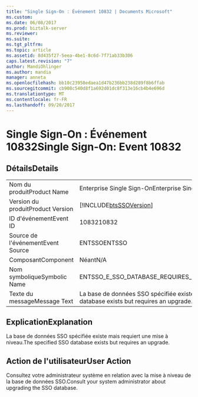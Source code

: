 ```yaml
---
title: "Single Sign-On : Événement 10832 | Documents Microsoft"
ms.custom: 
ms.date: 06/08/2017
ms.prod: biztalk-server
ms.reviewer: 
ms.suite: 
ms.tgt_pltfrm: 
ms.topic: article
ms.assetid: 8d435f27-5eea-4be1-8c6d-7f71ab33b306
caps.latest.revision: "7"
author: MandiOhlinger
ms.author: mandia
manager: anneta
ms.openlocfilehash: bb10c23950edaea1d47b236bb238d289f8b6ffab
ms.sourcegitcommit: cb908c540d8f1a692d01dc8f313e16cb4b4e696d
ms.translationtype: MT
ms.contentlocale: fr-FR
ms.lasthandoff: 09/20/2017
---
```

# <a name="single-sign-on-event-10832"></a><span data-ttu-id="50016-102">Single Sign-On : Événement 10832</span><span class="sxs-lookup"><span data-stu-id="50016-102">Single Sign-On: Event 10832</span></span>
## <a name="details"></a><span data-ttu-id="50016-103">Détails</span><span class="sxs-lookup"><span data-stu-id="50016-103">Details</span></span>  
  
|||  
|-|-|  
|<span data-ttu-id="50016-104">Nom du produit</span><span class="sxs-lookup"><span data-stu-id="50016-104">Product Name</span></span>|<span data-ttu-id="50016-105">Enterprise Single Sign-On</span><span class="sxs-lookup"><span data-stu-id="50016-105">Enterprise Single Sign-On</span></span>|  
|<span data-ttu-id="50016-106">Version du produit</span><span class="sxs-lookup"><span data-stu-id="50016-106">Product Version</span></span>|[!INCLUDE[btsSSOVersion](../includes/btsssoversion-md.md)]|  
|<span data-ttu-id="50016-107">ID d'événement</span><span class="sxs-lookup"><span data-stu-id="50016-107">Event ID</span></span>|<span data-ttu-id="50016-108">10832</span><span class="sxs-lookup"><span data-stu-id="50016-108">10832</span></span>|  
|<span data-ttu-id="50016-109">Source de l'événement</span><span class="sxs-lookup"><span data-stu-id="50016-109">Event Source</span></span>|<span data-ttu-id="50016-110">ENTSSO</span><span class="sxs-lookup"><span data-stu-id="50016-110">ENTSSO</span></span>|  
|<span data-ttu-id="50016-111">Composant</span><span class="sxs-lookup"><span data-stu-id="50016-111">Component</span></span>|<span data-ttu-id="50016-112">Néant</span><span class="sxs-lookup"><span data-stu-id="50016-112">N/A</span></span>|  
|<span data-ttu-id="50016-113">Nom symbolique</span><span class="sxs-lookup"><span data-stu-id="50016-113">Symbolic Name</span></span>|<span data-ttu-id="50016-114">ENTSSO_E_SSO_DATABASE_REQUIRES_UPGRADE</span><span class="sxs-lookup"><span data-stu-id="50016-114">ENTSSO_E_SSO_DATABASE_REQUIRES_UPGRADE</span></span>|  
|<span data-ttu-id="50016-115">Texte du message</span><span class="sxs-lookup"><span data-stu-id="50016-115">Message Text</span></span>|<span data-ttu-id="50016-116">La base de données SSO spécifiée existe mais requiert une mise à niveau.</span><span class="sxs-lookup"><span data-stu-id="50016-116">The specified SSO database exists but requires an upgrade.</span></span>|  
  
## <a name="explanation"></a><span data-ttu-id="50016-117">Explication</span><span class="sxs-lookup"><span data-stu-id="50016-117">Explanation</span></span>  
 <span data-ttu-id="50016-118">La base de données SSO spécifiée existe mais requiert une mise à niveau.</span><span class="sxs-lookup"><span data-stu-id="50016-118">The specified SSO database exists but requires an upgrade.</span></span>  
  
## <a name="user-action"></a><span data-ttu-id="50016-119">Action de l'utilisateur</span><span class="sxs-lookup"><span data-stu-id="50016-119">User Action</span></span>  
 <span data-ttu-id="50016-120">Consultez votre administrateur système en relation avec la mise à niveau de la base de données SSO.</span><span class="sxs-lookup"><span data-stu-id="50016-120">Consult your system administrator about upgrading the SSO database.</span></span>